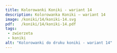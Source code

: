 ```yaml
---
title: Kolorowanki Koniki - wariant 14
description: Kolorowanka Koniki – wariant 14
image: /koniki/14/koniki-14.svg
pdf:   /koniki/14/koniki-14.pdf
tags:
 - zwierzeta
 - koniki
alt: "Kolorowanki do druku koniki - wariant 14"
---
```

